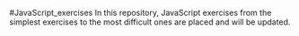 #JavaScript_exercises
In this repository, JavaScript exercises from the simplest exercises to the most difficult ones are placed and will be updated.

